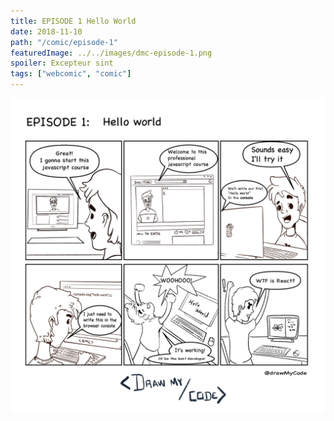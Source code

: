 ```yaml
---
title: EPISODE 1 Hello World
date: 2018-11-10
path: "/comic/episode-1"
featuredImage: ../../images/dmc-episode-1.png
spoiler: Excepteur sint
tags: ["webcomic", "comic"]
---
```


![Comic 1](../../images/dmc-episode-1.png)
